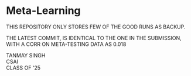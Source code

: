 # Meta-Learning

THIS REPOSITORY ONLY STORES FEW OF THE GOOD RUNS AS BACKUP.

THE LATEST COMMIT, IS IDENTICAL TO THE ONE IN THE SUBMISSION, WITH A CORR ON META-TESTING DATA AS 0.018

TANMAY SINGH\
CSAI\
CLASS OF '25
